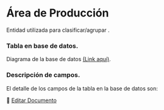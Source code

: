 # Área de Producción

Entidad utilizada para clasificar/agrupar .

### **Tabla en base de datos.**


Diagrama de la base de datos [(Link aquí)](https://app.diagrams.net/#G1TR1Q9nC36PcOae7jeaJIxgDLTjUUpkfL).

### **Descripción de campos.**

El detalle de los campos de la tabla en la base de datos son:


📝 [Editar Documento](https://github.com/4uRest/documentation)